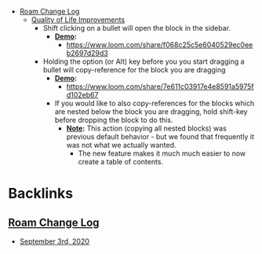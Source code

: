 - [Roam Change Log](<Roam Change Log.md>)
    - [Quality of Life Improvements](<Quality of Life Improvements.md>)
        - Shift clicking on a bullet will open the block in the sidebar.
            - **[Demo](<Demo.md>):**
                - https://www.loom.com/share/f068c25c5e6040529ec0eeb2697d29d3
        - Holding the option (or Alt) key before you you start dragging a bullet will copy-reference for the block you are dragging
            - **[Demo](<Demo.md>):**
                - https://www.loom.com/share/7e611c03917e4e8591a5975fd102eb67
            - If you would like to also copy-references for the blocks which are nested below the block you are dragging, hold shift-key before dropping the block to do this.
                - **[Note](<Note.md>):** This action (copying all nested blocks) was previous default behavior - but we found that frequently it was not what we actually wanted.
                    - The new feature makes it much much easier to now create a table of contents.

# Backlinks
## [Roam Change Log](<Roam Change Log.md>)
- [September 3rd, 2020](<September 3rd, 2020.md>)

